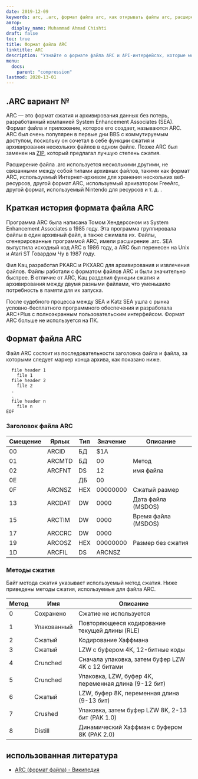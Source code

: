 ```yaml
---
date: 2019-12-09
keywords: arc, .arc, формат файла arc, как открывать файлы arc, расширение .arc, расширение arc
автор:
  display_name: Muhammad Ahmad Chishti
draft: false
toc: true
title: Формат файла ARC
linktitle: ARC
description: "Узнайте о формате файла ARC и API-интерфейсах, которые могут создавать и открывать файлы ARC."
menu:
  docs:
    parent: "compression"
lastmod: 2020-13-01
---
```


## .ARC вариант №

ARC — это формат сжатия и архивирования данных без потерь, разработанный компанией System Enhancement Associates (SEA). Формат файла и приложение, которое его создает, называются ARC. ARC был очень популярен в первые дни BBS с коммутируемым доступом, поскольку он сочетал в себе функции сжатия и архивирования нескольких файлов в одном файле. Позже ARC был заменен на [ZIP](/ru/compression/zip/), который предлагал лучшую степень сжатия.

Расширение файла .arc используется несколькими другими, не связанными между собой типами архивных файлов, такими как формат ARC, используемый Интернет-архивом для хранения нескольких веб-ресурсов, другой формат ARC, используемый архиватором FreeArc, другой формат, используемый Nintendo для ресурсов и т. д. .

## Краткая история формата файла ARC

Программа ARC была написана Томом Хендерсоном из System Enhancement Associates в 1985 году. Эта программа группировала файлы в один архивный файл, а также сжимала их. Файлы, сгенерированные программой ARC, имели расширение .arc. SEA выпустила исходный код ARC в 1986 году, а ARC был перенесен на Unix и Atari ST Говардом Чу в 1987 году.

Фил Кац разработал PKARC и PKXARC для архивирования и извлечения файлов. Файлы работали с форматом файлов ARC и были значительно быстрее. В отличие от ARC, Кац разделил функции сжатия и архивирования между двумя разными файлами, что уменьшило потребность в памяти для их запуска.

После судебного процесса между SEA и Katz SEA ушла с рынка условно-бесплатного программного обеспечения и разработала ARC+Plus с полноэкранным пользовательским интерфейсом. Формат ARC больше не используется на ПК.

## Формат файла ARC

Файл ARC состоит из последовательности заголовка файла и файла, за которыми следует маркер конца архива, как показано ниже.

```console
  file header 1
    file 1
  file header 2
    file 2
  .
  .
  file header n
    file n
EOF
```

### Заголовок файла ARC ###

|Смещение|Ярлык|Тип|Значение|Описание|
|---|---|---|---|---|
|00|ARCID |БД|$1A| |
|01|ARCMTD|БД|00|Метод|
|02|ARCFNT|DS|12|имя файла|
|0Е| |ДБ|00| |
|0F|ARCNSZ|HEX|00000000|Сжатый размер|
|13|ARCDAT|DW|0000|Дата файла (MSDOS)|
|15|ARCTIM|DW|0000|Время файла (MSDOS)|
|17|ARCCRC|DW|0000| |
|19|ARCOSZ|HEX|00000000|Размер без сжатия|
|1D|ARCFIL|DS|ARCNSZ| |

### Методы сжатия ###

Байт метода сжатия указывает используемый метод сжатия. Ниже приведены методы сжатия, используемые для файла ARC.

|Метод|Имя|Описание|
|---|---|---|
|0|Сохранено|Сжатие не используется|
|1|Упакованный|Повторяющееся кодирование текущей длины (RLE)|
|2|Сжатый|Кодирование Хаффмана|
|3|Сжатый|LZW с буфером 4K, 12-битные коды|
|4|Crunched|Сначала упаковка, затем буфер LZW 4K с 12 битами|
|5|Crunched|Упаковка, LZW, буфер 4K, переменная длина (9-12 бит)|
|6|Сжатый|LZW, буфер 8K, переменная длина (9-13 бит)|
|7|Crushed|Упаковка, затем буфер LZW 8K, 2-13 бит (PAK 1.0)|
|8|Distill|Динамический Хаффман с буфером 8K (PAK 2.0)|

## использованная литература

- [ARC (формат файла) - Википедия](https://en.wikipedia.org/wiki/ARC_(file_format))

